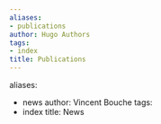 ```yaml
---
aliases:
- publications
author: Hugo Authors
tags:
- index
title: Publications
---
```

aliases:
- news
author: Vincent Bouche
tags:
- index
title: News